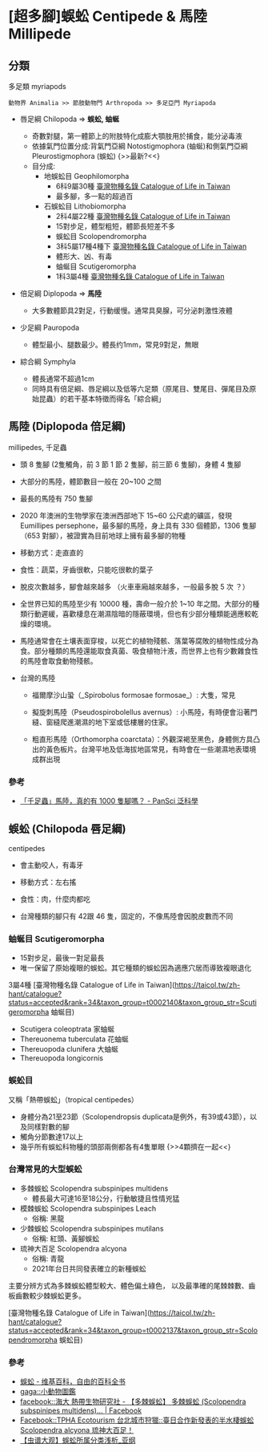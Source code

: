 # [超多腳]蜈蚣 Centipede & 馬陸 Millipede

## 分類

多足類 myriapods

`動物界 Animalia >> 節肢動物門 Arthropoda >> 多足亞門 Myriapoda`

- 唇足綱 Chilopoda => **蜈蚣, 蚰蜒**
    - 奇數對腿，第一體節上的附肢特化成膨大顎肢用於捕食，能分泌毒液
    - 依據氣門位置分成:背氣門亞綱 Notostigmophora (蚰蜒)和側氣門亞綱Pleurostigmophora (蜈蚣) {>>最新?<<}
    - 目分成:
        - 地蜈蚣目 Geophilomorpha
            - 6科9屬30種 [臺灣物種名錄 Catalogue of Life in Taiwan](https://taicol.tw/zh-hant/taxon/t0001872)
            - 最多腳，多一點的超過百
        - 石蜈蚣目 Lithobiomorpha
            - 2科4屬22種 [臺灣物種名錄 Catalogue of Life in Taiwan](https://taicol.tw/zh-hant/taxon/t0001950)
            - 15對步足，體型粗短，體節長短差不多
            - 蜈蚣目 Scolopendromorpha
            - 3科5屬17種4種下 [臺灣物種名錄 Catalogue of Life in Taiwan](https://taicol.tw/zh-hant/taxon/t0002137)
            - 體形大、凶、有毒
            - 蚰蜒目 Scutigeromorpha
            - 1科3屬4種 [臺灣物種名錄 Catalogue of Life in Taiwan](https://taicol.tw/zh-hant/taxon/t0002137)


- 倍足綱 Diplopoda => **馬陸**
    - 大多數體節具2對足，行動缓慢。通常具臭腺，可分泌刺激性液體
- 少足綱 Pauropoda
    - 體型最小、腿数最少。體長约1mm，常見9對足，無眼
-  綜合綱 Symphyla
    - 體長通常不超過1cm
    - 同時具有倍足綱、唇足綱以及低等六足類（原尾目、雙尾目、彈尾目及原始昆蟲）的若干基本特徵而得名「綜合綱」


## 馬陸 (Diplopoda 倍足綱) 

millipedes, 千足蟲

- 頭 8 隻腳  (2隻觸角，前 3 節 1 節 2 隻腳，前三節 6 隻腳)，身體 4 隻腳

- 大部分的馬陸，體節數目一般在 20\~100 之間

- 最長的馬陸有 750 隻腳

- 2020 年澳洲的生物學家在澳洲西部地下 15\~60 公尺處的礦區，發現 Eumillipes persephone，最多腳的馬陸，身上具有 330 個體節，1306 隻腳（653 對腳），被證實為目前地球上擁有最多腳的物種

- 移動方式：走直直的

- 食性：蔬菜，牙齒很軟，只能吃很軟的葉子

- 脫皮次數越多，腳會越來越多 （火車車廂越來越多，一般最多脫 5 次 ？）

- 全世界已知的馬陸至少有 10000 種，壽命一般介於 1\~10 年之間。大部分的種類行動遲緩，喜歡棲息在潮濕陰暗的隱蔽環境，但也有少部分種類能適應較乾燥的環境。

- 馬陸通常會在土壤表面穿梭，以死亡的植物殘骸、落葉等腐敗的植物性成分為食。部分種類的馬陸還能取食真菌、吸食植物汁液，而世界上也有少數雜食性的馬陸會取食動物殘骸。

- 台灣的馬陸

   - 福爾摩沙山蛩（\_Spirobolus formosae formosae\_）: 大隻，常見

   - 擬旋刺馬陸（Pseudospirobolellus avernus）: 小馬陸，有時便會沿著門縫、窗縫爬進潮濕的地下室或低樓層的住家。

   - 粗直形馬陸（Orthomorpha coarctata）：外觀深褐至黑色，身體側方具凸出的黃色板片。台灣平地及低海拔地區常見，有時會在一些潮濕地表環境成群出現

### 參考

- [「千足蟲」馬陸，真的有 1000 隻腳嗎？ - PanSci 泛科學](https://pansci.asia/archives/341448)

## 蜈蚣 (Chilopoda 唇足綱) 

centipedes

- 會主動咬人，有毒牙

- 移動方式：左右搖

- 食性：肉，什麼肉都吃

- 台灣種類的腳只有 42跟 46 隻，固定的，不像馬陸會因脫皮數而不同

### 蚰蜒目 Scutigeromorpha

- 15對步足，最後一對足最長
- 唯一保留了原始複眼的蜈蚣。其它種類的蜈蚣因為適應穴居而導致複眼退化

3屬4種 [臺灣物種名錄 Catalogue of Life in Taiwan](https://taicol.tw/zh-hant/catalogue?status=accepted&rank=34&taxon_group=t0002140&taxon_group_str=Scutigeromorpha 蚰蜒目)

- Scutigera coleoptrata 家蚰蜒
- Thereuonema tuberculata 花蚰蜒
- Thereuopoda clunifera 大蚰蜒
- Thereuopoda longicornis

### 蜈蚣目

又稱「熱帶蜈蚣」（tropical centipedes）

- 身體分為21至23節（Scolopendropsis duplicata是例外，有39或43節），以及同樣對數的腳
- 觸角分節數達17以上
- 幾乎所有蜈蚣科物種的頭部兩側都各有4隻單眼 {>>4顆擠在一起<<}

### 台灣常見的大型蜈蚣

- 多棘蜈蚣 Scolopendra subspinipes multidens
    - 體長最大可達16至18公分，行動敏捷且性情兇猛
- 模棘蜈蚣 Scolopendra subspinipes Leach
    - 俗稱: 黑龍
- 少棘蜈蚣 Scolopendra subspinipes mutilans
    - 俗稱: 紅頭、黃腳蜈蚣
- 琉神大百足 Scolopendra alcyona
    - 俗稱: 青龍
    - 2021年台日共同發表確立的新種蜈蚣

主要分辨方式為多棘蜈蚣體型較大、體色偏土綠色，
以及最準確的尾棘棘數、齒板齒數較少棘蜈蚣更多。

[臺灣物種名錄 Catalogue of Life in Taiwan](https://taicol.tw/zh-hant/catalogue?status=accepted&rank=34&taxon_group=t0002137&taxon_group_str=Scolopendromorpha 蜈蚣目)

### 參考

- [蜈蚣 - 维基百科，自由的百科全书](https://zh.wikipedia.org/zh-tw/蜈蚣)
- [gaga::小動物圖鑑](http://gaga.biodiv.tw/new23/cp04_70.htm)
- [facebook::海大 熱帶生物研究社 - 【多棘蜈蚣】 多棘蜈蚣 (Scolopendra subspinipes multidens)... | Facebook](https://www.facebook.com/permalink.php/?story_fbid=2011310962350872&id=203140263167960&locale=zh_TW)
- [Facebook::TPHA Ecotourism 台北城市狩獵::臺日合作新發表的半水棲蜈蚣 Scolopendra alcyona 琉神大百足！](https://www.facebook.com/photo.php?fbid=287540372840113&id=104946524432833&set=a.112429740351178&locale=hu_HU)
- [【虫谱大观】蜈蚣所属分类浅析_亚纲](https://www.sohu.com/a/443614888_648402)
